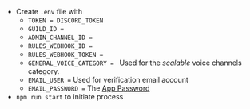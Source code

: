 - Create `.env` file with
    - `TOKEN = DISCORD_TOKEN`
    - `GUILD_ID =`
    - `ADMIN_CHANNEL_ID = `
    - `RULES_WEBHOOK_ID = `
    - `RULES_WEBHOOK_TOKEN =`
    - `GENERAL_VOICE_CATEGORY = ` Used for the *scalable* voice channels category.
    - `EMAIL_USER =` Used for verification email account
    - `EMAIL_PASSWORD =` The [App Password](https://stackoverflow.com/questions/45478293/username-and-password-not-accepted-when-using-nodemailer)
- `npm run start` to initiate process